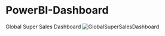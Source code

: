 # PowerBI-Dashboard
Global Super Sales Dashboard
![GlobalSuperSalesDashboard](https://user-images.githubusercontent.com/29851942/170321894-a8e21962-7c92-4f52-813c-06e2b4e6dd48.png)
